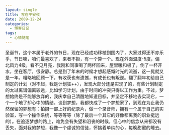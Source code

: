 ```yaml
---
layout: single
title: 写在平安夜
date: 2009-12-24
categories:
  - 博客日记
tags:
  - 心情随笔
---
```


圣诞节，这个本属于老外的节日，现在已经成功移植到国内了，大家过得还不亦乐乎，节日嘛，咱们最喜欢了，来者不拒，有一个算一个。现在外面温度-5度，偏北风力4级，看不见月亮，我刚和同事喝了两杯回来，屋里暖和极了，倒了一杯开水，坐在客厅，很安静。总是到了年末的时候才想起感慨时光的流逝，这一晃就又是一年。粗略地回顾一下，有收获也有遗憾，有成长也有叛逆。翻了翻年初给自己制定的计划（对不起，我是计划狂++），发现大部分还是实现了的，有些计划制定的太过离谱偏离较远，比如学习计划，由于时间的冲突只得以工作为重。不过，梦想始终是不能够放弃的，我庆幸自己清醒地知道目标，并坚定不移地去实现它，一个一个地了却心中的情结。谈到梦想，我都快成了一个梦想家了，到现在为止我仍然保留的梦想有：拍摄一部上好的纪录片，做一个录音师，拥有一个属于自己的实验室，写一个操作系统，等等等等（除了最后一个其它的好像都离我的职业挺远的）。在追逐梦想的路上，难免会有失望和沮丧的时候，但心中的信念从来都没有丢失，面对我的梦想，我像一个虔诚的信徒，怀揣着单纯的心，每晚甜蜜的睡去。
